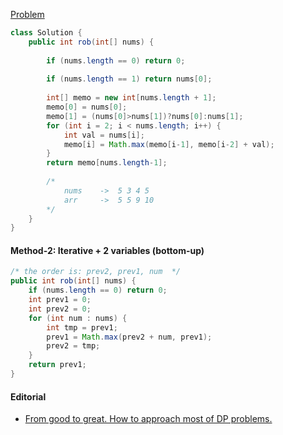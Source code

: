 [Problem](https://leetcode.com/problems/house-robber/)

```java
class Solution {
    public int rob(int[] nums) {
        
        if (nums.length == 0) return 0;
        
        if (nums.length == 1) return nums[0];
        
        int[] memo = new int[nums.length + 1];
        memo[0] = nums[0];
        memo[1] = (nums[0]>nums[1])?nums[0]:nums[1];
        for (int i = 2; i < nums.length; i++) {
            int val = nums[i];
            memo[i] = Math.max(memo[i-1], memo[i-2] + val);
        }
        return memo[nums.length-1];
        
        /*
            nums    ->  5 3 4 5
            arr     ->  5 5 9 10
        */ 
    }
}
```

#### Method-2: Iterative + 2 variables (bottom-up)

```java
/* the order is: prev2, prev1, num  */
public int rob(int[] nums) {
    if (nums.length == 0) return 0;
    int prev1 = 0;
    int prev2 = 0;
    for (int num : nums) {
        int tmp = prev1;
        prev1 = Math.max(prev2 + num, prev1);
        prev2 = tmp;
    }
    return prev1;
}
```

#### Editorial

* [From good to great. How to approach most of DP problems.](https://leetcode.com/problems/house-robber/discuss/156523/From-good-to-great.-How-to-approach-most-of-DP-problems.)